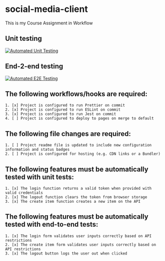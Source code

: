 # social-media-client
This is my Course Assignment in Workflow

## Unit testing

[![Automated Unit Testing](https://github.com/LAakerberg/social-media-client/actions/workflows/unit-test.yml/badge.svg)](https://github.com/LAakerberg/social-media-client/actions/workflows/unit-test.yml)

## End-2-end testing

[![Automated E2E Testing](https://github.com/LAakerberg/social-media-client/actions/workflows/e2e-test.yml/badge.svg)](https://github.com/LAakerberg/social-media-client/actions/workflows/e2e-test.yml)

## The following workflows/hooks are required:
	1. [x] Project is configured to run Prettier on commit
	2. [x] Project is configured to run ESLint on commit
	3. [x] Project is configured to run Jest on commit
	4. [ ] Project is configured to deploy to pages on merge to default
## The following file changes are required:
	1. [ ] Project readme file is updated to include new configuration information and status badges
	2. [ ] Project is configured for hosting (e.g. CDN links or a Bundler)
## The following features must be automatically tested with unit tests:
	1. [x] The login function returns a valid token when provided with valid credentials
	2. [x] The logout function clears the token from browser storage
	3. [x] The create item function creates a new item on the API
## The following features must be automatically tested with end-to-end tests:
	1. [x] The login form validates user inputs correctly based on API restrictions
	2. [x] The create item form validates user inputs correctly based on API restrictions
  	3. [x] The logout button logs the user out when clicked
